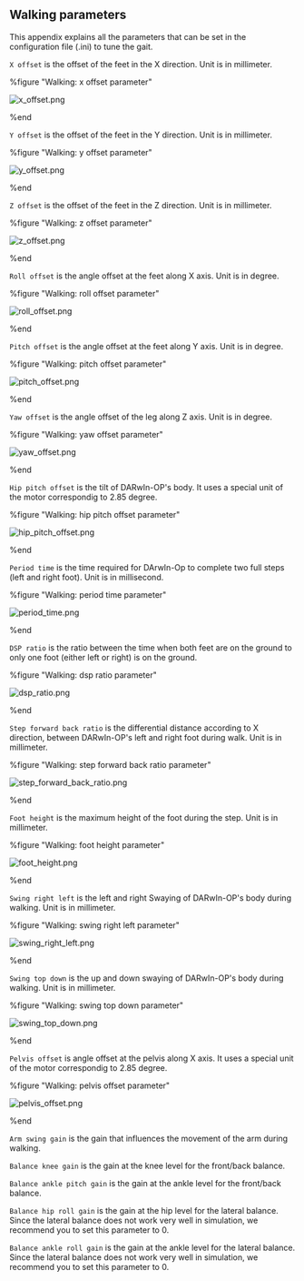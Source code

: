 ## Walking parameters

This appendix explains all the parameters that can be set in the configuration
file (.ini) to tune the gait.

`X offset` is the offset of the feet in the X direction. Unit is in millimeter.

%figure "Walking: x offset parameter"

![x_offset.png](images/x_offset.png)

%end

`Y offset` is the offset of the feet in the Y direction. Unit is in millimeter.

%figure "Walking: y offset parameter"

![y_offset.png](images/y_offset.png)

%end

`Z offset` is the offset of the feet in the Z direction. Unit is in millimeter.

%figure "Walking: z offset parameter"

![z_offset.png](images/z_offset.png)

%end

`Roll offset` is the angle offset at the feet along X axis. Unit is in degree.

%figure "Walking: roll offset parameter"

![roll_offset.png](images/roll_offset.png)

%end

`Pitch offset` is the angle offset at the feet along Y axis. Unit is in degree.

%figure "Walking: pitch offset parameter"

![pitch_offset.png](images/pitch_offset.png)

%end

`Yaw offset` is the angle offset of the leg along Z axis. Unit is in degree.

%figure "Walking: yaw offset parameter"

![yaw_offset.png](images/yaw_offset.png)

%end

`Hip pitch offset` is the tilt of DARwIn-OP's body. It uses a special unit of
the motor correspondig to 2.85 degree.

%figure "Walking: hip pitch offset parameter"

![hip_pitch_offset.png](images/hip_pitch_offset.png)

%end

`Period time` is the time required for DArwIn-Op to complete two full steps
(left and right foot). Unit is in millisecond.

%figure "Walking: period time parameter"

![period_time.png](images/period_time.png)

%end

`DSP ratio` is the ratio between the time when both feet are on the ground to
only one foot (either left or right) is on the ground.

%figure "Walking: dsp ratio parameter"

![dsp_ratio.png](images/dsp_ratio.png)

%end

`Step forward back ratio` is the differential distance according to X direction,
between DARwIn-OP's left and right foot during walk. Unit is in millimeter.

%figure "Walking: step forward back ratio parameter"

![step_forward_back_ratio.png](images/step_forward_back_ratio.png)

%end

`Foot height` is the maximum height of the foot during the step. Unit is in
millimeter.

%figure "Walking: foot height parameter"

![foot_height.png](images/foot_height.png)

%end

`Swing right left` is the left and right Swaying of DARwIn-OP's body during
walking. Unit is in millimeter.

%figure "Walking: swing right left parameter"

![swing_right_left.png](images/swing_right_left.png)

%end

`Swing top down` is the up and down swaying of DARwIn-OP's body during walking.
Unit is in millimeter.

%figure "Walking: swing top down parameter"

![swing_top_down.png](images/swing_top_down.png)

%end

`Pelvis offset` is angle offset at the pelvis along X axis. It uses a special
unit of the motor correspondig to 2.85 degree.

%figure "Walking: pelvis offset parameter"

![pelvis_offset.png](images/pelvis_offset.png)

%end

`Arm swing gain` is the gain that influences the movement of the arm during
walking.

`Balance knee gain` is the gain at the knee level for the front/back balance.

`Balance ankle pitch gain` is the gain at the ankle level for the front/back
balance.

`Balance hip roll gain` is the gain at the hip level for the lateral balance.
Since the lateral balance does not work very well in simulation, we recommend
you to set this parameter to 0.

`Balance ankle roll gain` is the gain at the ankle level for the lateral
balance. Since the lateral balance does not work very well in simulation, we
recommend you to set this parameter to 0.
